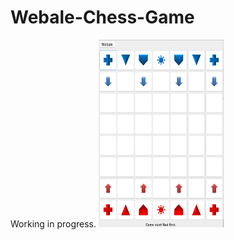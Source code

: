 # Webale-Chess-Game
Working in progress.
<img src="https://github.com/awyewlim/Webale-Chess-Game/blob/master/Assets/Chessboard.png?raw=true" width="200" height="300">
